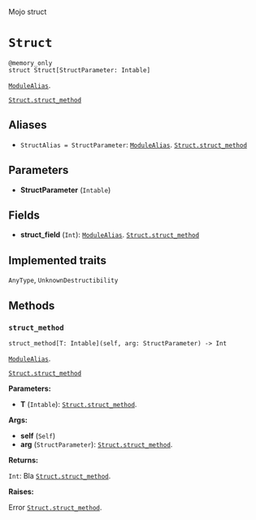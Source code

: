 Mojo struct

# `Struct`

```mojo
@memory_only
struct Struct[StructParameter: Intable]
```

[`ModuleAlias`](_index.md#aliases).

[`Struct.struct_method`](Struct-.md#struct_method)

## Aliases

- `StructAlias = StructParameter`: [`ModuleAlias`](_index.md#aliases). [`Struct.struct_method`](Struct-.md#struct_method)

## Parameters

- **StructParameter** (`Intable`)

## Fields

- **struct_field** (`Int`): [`ModuleAlias`](_index.md#aliases). [`Struct.struct_method`](Struct-.md#struct_method)

## Implemented traits

`AnyType`, `UnknownDestructibility`

## Methods

### `struct_method`

```mojo
struct_method[T: Intable](self, arg: StructParameter) -> Int
```

[`ModuleAlias`](_index.md#aliases).

[`Struct.struct_method`](Struct-.md#struct_method)

**Parameters:**

- **T** (`Intable`): [`Struct.struct_method`](Struct-.md#struct_method).

**Args:**

- **self** (`Self`)
- **arg** (`StructParameter`): [`Struct.struct_method`](Struct-.md#struct_method).

**Returns:**

`Int`: Bla [`Struct.struct_method`](Struct-.md#struct_method).

**Raises:**

Error [`Struct.struct_method`](Struct-.md#struct_method).


